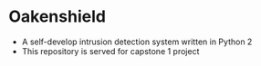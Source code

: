 # Oakenshield
* A self-develop intrusion detection system written in Python 2
* This repository is served for capstone 1 project
